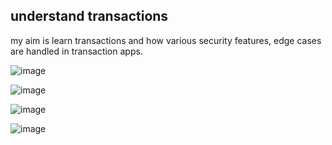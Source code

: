 
## understand transactions

my aim is learn transactions and how various security features, edge cases are handled in transaction apps.

![image](https://github.com/ishangarg01/webpay/assets/95160859/328f3e05-d052-4edc-b756-ff873e605a91)

![image](https://github.com/ishangarg01/webpay/assets/95160859/4b1f201c-67f1-42d9-99b3-748b012b6201)

![image](https://github.com/ishangarg01/webpay/assets/95160859/356149cc-26f8-4d52-981b-5496ab509da8)

![image](https://github.com/ishangarg01/webpay/assets/95160859/d5224b0a-64f0-4a57-b429-d4d1edf13bd7)
